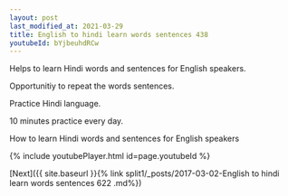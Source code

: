 ```yaml
---
layout: post
last_modified_at: 2021-03-29
title: English to hindi learn words sentences 438 
youtubeId: bYjbeuhdRCw
---
```

 
 
Helps to learn Hindi words and sentences for English speakers.

Opportunitiy to repeat the words sentences. 

Practice Hindi language. 
 
10 minutes practice every day. 
 
How to learn Hindi words and sentences for English speakers 
 
{% include youtubePlayer.html id=page.youtubeId %}
 
 
[Next]({{ site.baseurl }}{% link  split1/_posts/2017-03-02-English to hindi learn words sentences 622 .md%})
 
